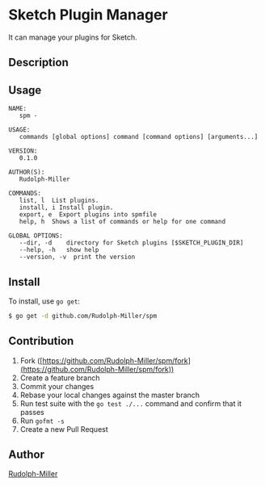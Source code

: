 # Sketch Plugin Manager

It can manage your plugins for Sketch.

## Description

## Usage

```
NAME:
   spm - 

USAGE:
   commands [global options] command [command options] [arguments...]
   
VERSION:
   0.1.0
   
AUTHOR(S):
   Rudolph-Miller 
   
COMMANDS:
   list, l  List plugins.
   install, i Install plugin.
   export, e  Export plugins into spmfile
   help, h  Shows a list of commands or help for one command
   
GLOBAL OPTIONS:
   --dir, -d    directory for Sketch plugins [$SKETCH_PLUGIN_DIR]
   --help, -h   show help
   --version, -v  print the version
```

## Install

To install, use `go get`:

```bash
$ go get -d github.com/Rudolph-Miller/spm
```

## Contribution

1. Fork ([https://github.com/Rudolph-Miller/spm/fork](https://github.com/Rudolph-Miller/spm/fork))
1. Create a feature branch
1. Commit your changes
1. Rebase your local changes against the master branch
1. Run test suite with the `go test ./...` command and confirm that it passes
1. Run `gofmt -s`
1. Create a new Pull Request

## Author

[Rudolph-Miller](https://github.com/Rudolph-Miller)
